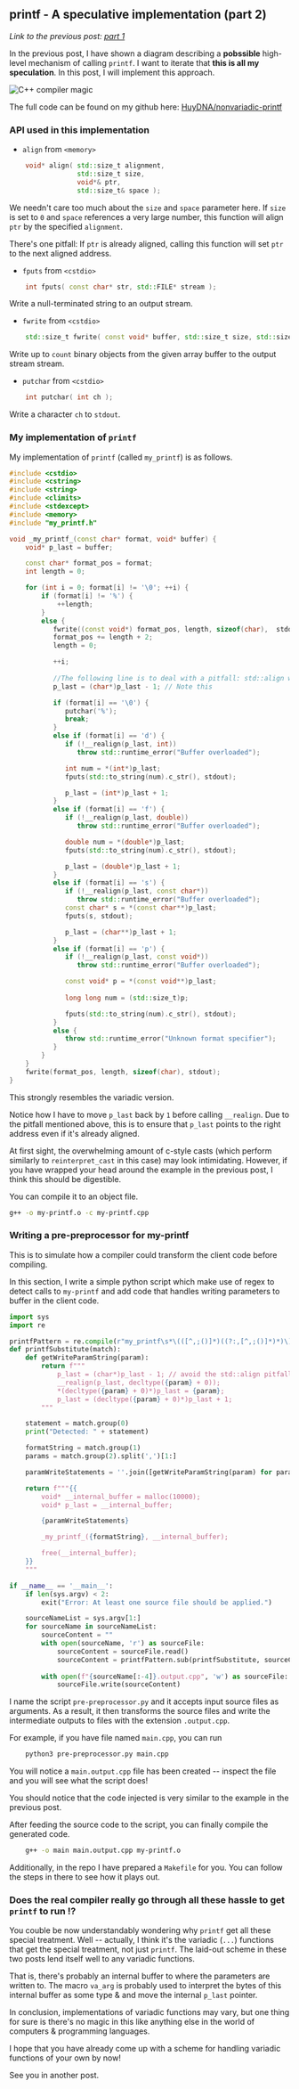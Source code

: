 ## printf - A speculative implementation (part 2)

_Link to the previous post: [part 1](/posts/printf-a-speculative-implementation)_

In the previous post, I have shown a diagram describing a **pobssible** high-level mechanism of calling `printf`. I want to iterate that **this is all my speculation**. In this post, I will implement this approach.

![C++ compiler magic](/printf/high-level-imp.svg)

The full code can be found on my github here: [HuyDNA/nonvariadic-printf](https://github.com/HuyDNA/nonvariadic-printf)

### API used in this implementation

* `align` from `<memory>`

```C++
    void* align( std::size_t alignment,
                 std::size_t size,
                 void*& ptr,
                 std::size_t& space );
```

We needn't care too much about the `size` and `space` parameter here. If `size` is set to `0` and `space` references a very large number, this function will align `ptr` by the specified `alignment`.

There's one pitfall: If `ptr` is already aligned, calling this function will set `ptr` to the next aligned address.

* `fputs` from `<cstdio>`

```C++
    int fputs( const char* str, std::FILE* stream );
```

Write a null-terminated string to an output stream.

* `fwrite` from `<cstdio>`

```C++
    std::size_t fwrite( const void* buffer, std::size_t size, std::size_t count, std::FILE* stream );
```

Write up to `count` binary objects from the given array buffer to the output stream stream.

* `putchar` from `<cstdio>`

```C++
    int putchar( int ch );
```

Write a character `ch` to `stdout`.

### My implementation of `printf`

My implementation of `printf` (called `my_printf`) is as follows.

```C++
#include <cstdio>
#include <cstring>
#include <string>
#include <climits>
#include <stdexcept>
#include <memory>
#include "my_printf.h"

void _my_printf_(const char* format, void* buffer) {
    void* p_last = buffer;

    const char* format_pos = format;
    int length = 0;

    for (int i = 0; format[i] != '\0'; ++i) {
        if (format[i] != '%') {
            ++length;
        }
        else {
           fwrite((const void*) format_pos, length, sizeof(char),  stdout);
           format_pos += length + 2;
           length = 0;

           ++i;
           
           //The following line is to deal with a pitfall: std::align would return the next pointer if the pointer is already aligned
           p_last = (char*)p_last - 1; // Note this

           if (format[i] == '\0') {
              putchar('%');
              break;
           }
           else if (format[i] == 'd') {
              if (!__realign(p_last, int))
                 throw std::runtime_error("Buffer overloaded");    

              int num = *(int*)p_last;
              fputs(std::to_string(num).c_str(), stdout);

              p_last = (int*)p_last + 1;
           }
           else if (format[i] == 'f') {
              if (!__realign(p_last, double))
                 throw std::runtime_error("Buffer overloaded");

              double num = *(double*)p_last;
              fputs(std::to_string(num).c_str(), stdout);

              p_last = (double*)p_last + 1;
           }
           else if (format[i] == 's') {
              if (!__realign(p_last, const char*))
                 throw std::runtime_error("Buffer overloaded");
              const char* s = *(const char**)p_last;
              fputs(s, stdout);

              p_last = (char**)p_last + 1;
           }
           else if (format[i] == 'p') {
              if (!__realign(p_last, const void*))
                 throw std::runtime_error("Buffer overloaded");

              const void* p = *(const void**)p_last;
              
              long long num = (std::size_t)p;

              fputs(std::to_string(num).c_str(), stdout); 
           }
           else {
              throw std::runtime_error("Unknown format specifier");
           }
        }
    }
    fwrite(format_pos, length, sizeof(char), stdout);
}
```

This strongly resembles the variadic version.

Notice how I have to move `p_last` back by `1` before calling `__realign`. Due to the pitfall mentioned above, this is to ensure that `p_last` points to the right address even if it's already aligned.

At first sight, the overwhelming amount of c-style casts (which perform similarly to `reinterpret_cast` in this case) may look intimidating. However, if you have wrapped your head around the example in the previous post, I think this should be digestible.

You can compile it to an object file.

```Bash
g++ -o my-printf.o -c my-printf.cpp
```

### Writing a pre-preprocessor for my-printf

This is to simulate how a compiler could transform the client code before compiling.

In this section, I write a simple python script which make use of regex to detect calls to `my-printf` and add code that handles writing parameters to buffer in the client code.

```Python
import sys
import re

printfPattern = re.compile(r"my_printf\s*\(([^,;()]*)((?:,[^,;()]*)*)\)\s*;", re.MULTILINE | re.DOTALL)
def printfSubstitute(match):
    def getWriteParamString(param):
        return f"""
            p_last = (char*)p_last - 1; // avoid the std::align pitfall
            __realign(p_last, decltype({param} + 0));
            *(decltype({param} + 0)*)p_last = {param};
            p_last = (decltype({param} + 0)*)p_last + 1;
        """

    statement = match.group(0)
    print("Detected: " + statement)

    formatString = match.group(1)
    params = match.group(2).split(',')[1:]

    paramWriteStatements = ''.join([getWriteParamString(param) for param in params])

    return f"""{{
        void* __internal_buffer = malloc(10000);
        void* p_last = __internal_buffer;

        {paramWriteStatements}

        _my_printf_({formatString}, __internal_buffer);

        free(__internal_buffer);
    }}
    """

if __name__ == '__main__':
    if len(sys.argv) < 2:
        exit("Error: At least one source file should be applied.")

    sourceNameList = sys.argv[1:]
    for sourceName in sourceNameList:
        sourceContent = ""
        with open(sourceName, 'r') as sourceFile:
            sourceContent = sourceFile.read()
            sourceContent = printfPattern.sub(printfSubstitute, sourceContent)
        
        with open(f"{sourceName[:-4]}.output.cpp", 'w') as sourceFile:
            sourceFile.write(sourceContent)
```

I name the script `pre-preprocessor.py` and it accepts input source files as arguments. As a result, it then transforms the source files and write the intermediate outputs to files with the extension `.output.cpp`.

For example, if you have file named `main.cpp`, you can run

```Bash
    python3 pre-preprocessor.py main.cpp
```

You will notice a `main.output.cpp` file has been created -- inspect the file and you will see what the script does!

You should notice that the code injected is very similar to the example in the previous post.

After feeding the source code to the script, you can finally compile the generated code.

```Bash
    g++ -o main main.output.cpp my-printf.o
```

Additionally, in the repo I have prepared a `Makefile` for you. You can follow the steps in there to see how it plays out.

### Does the real compiler really go through all these hassle to get `printf` to run !?

You couble be now understandably wondering why `printf` get all these special treatment. Well -- actually, I think it's the variadic (`...`) functions that get the special treatment, not just `printf`. The laid-out scheme in these two posts lend itself well to any variadic functions.

That is, there's probably an internal buffer to where the parameters are written to. The macro `va_arg` is probably used to interpret the bytes of this internal buffer as some type & and move the internal `p_last` pointer.

In conclusion, implementations of variadic functions may vary, but one thing for sure is there's no magic in this like anything else in the world of computers & programming languages.

I hope that you have already come up with a scheme for handling variadic functions of your own by now!

See you in another post.